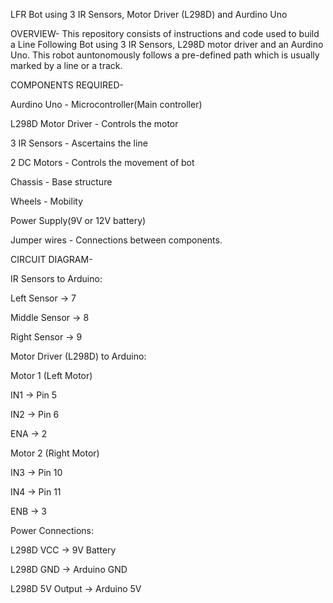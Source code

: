 LFR Bot using 3 IR Sensors, Motor Driver (L298D) and Aurdino Uno

OVERVIEW-
This repository consists of instructions and code used to build a Line Following Bot using 3 IR Sensors, L298D motor driver and an Aurdino Uno. This robot auntonomously follows a pre-defined path which is usually marked by a line or a track.


COMPONENTS REQUIRED- 

Aurdino Uno - Microcontroller(Main controller)

L298D Motor Driver - Controls the motor

3 IR Sensors - Ascertains the line

2 DC Motors - Controls the movement of bot

Chassis - Base structure

Wheels - Mobility

Power Supply(9V or 12V battery)

Jumper wires - Connections between components.



CIRCUIT DIAGRAM-

IR Sensors to Arduino:

Left Sensor → 7

Middle Sensor → 8

Right Sensor → 9

Motor Driver (L298D) to Arduino:

Motor 1 (Left Motor)

IN1 → Pin 5

IN2 → Pin 6

ENA → 2

Motor 2 (Right Motor)

IN3 → Pin 10

IN4 → Pin 11

ENB → 3

Power Connections:

L298D VCC → 9V Battery

L298D GND → Arduino GND

L298D 5V Output → Arduino 5V


